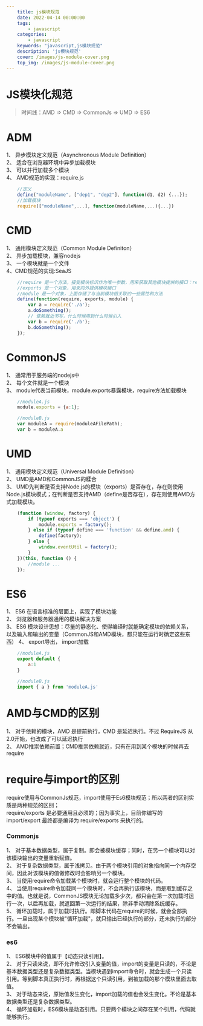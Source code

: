 ```yaml
---
    title: js模块规范
    date: 2022-04-14 00:00:00
    tags:
        - javascript
    categories:
        - javascript
    keywords: "javascript,js模块规范"
    description: 'js模块规范'
    cover: /images/js-module-cover.png
    top_img: /images/js-module-cover.png
---
```


# JS模块化规范
> 时间线：AMD => CMD => CommonJs => UMD => ES6

# ADM
1、 异步模块定义规范（Asynchronous Module Definition）  
2、 适合在浏览器环境中异步加载模块  
3、 可以并行加载多个模块  
4、 AMD规范的实现：require.js

```javascript
    //定义
    define("moduleName", ["dep1", "dep2"], function(d1, d2) {...});
    //加载模块
    require(["moduleName",...], function(moduleName,...){...})
```

# CMD
1、 通用模块定义规范（Common Module Definiton）  
2、 异步加载模块，兼容nodejs  
3、 一个模块就是一个文件  
4、CMD规范的实现:SeaJS  

```javascript
    //require 是一个方法，接受模块标识作为唯一参数，用来获取其他模块提供的接口：require(id)
    //exports 是一个对象，用来向外提供模块接口
    //module 是一个对象，上面存储了与当前模块相关联的一些属性和方法
    define(function(require, exports, module) {
        var a = require('./a');
        a.doSomething();
        // 依赖就近书写，什么时候用到什么时候引入
        var b = require('./b');
        b.doSomething();
    });
```

# CommonJS
1、 通常用于服务端的nodejs中  
2、 每个文件就是一个模块  
3、 module代表当前模块，module.exports暴露模块，require方法加载模块  

```javascript
    //moduleA.js
    module.exports = {a:1};

    //moduleB.js
    var moduleA = require(moduleAFilePath);
    var b = moduleA.a
```

# UMD
1、 通用模块定义规范（Universal Module Definition）  
2、 UMD是AMD和CommonJS的糅合  
3、 UMD先判断是否支持Node.js的模块（exports）是否存在，存在则使用Node.js模块模式；在判断是否支持AMD（define是否存在），存在则使用AMD方式加载模块。

```javascript
    (function (window, factory) {
        if (typeof exports === 'object') {
            module.exports = factory();
        } else if (typeof define === 'function' && define.amd) {
            define(factory);
        } else {
            window.eventUtil = factory();
        }
    })(this, function () {
        //module ...
    });
```

# ES6
1、 ES6 在语言标准的层面上，实现了模块功能  
2、 浏览器和服务器通用的模块解决方案  
3、 ES6 模块设计思想：尽量的静态化、使得编译时就能确定模块的依赖关系，以及输入和输出的变量（CommonJS和AMD模块，都只能在运行时确定这些东西）
4、 export导出， import加载

```javascript
    //moduleA.js
    export default {
        a:1
    }

    //moduleB.js
    import { a } from 'moduleA.js'
```

# AMD与CMD的区别
1、 对于依赖的模块，AMD 是提前执行，CMD 是延迟执行。不过 RequireJS 从2.0开始，也改成了可以延迟执行  
2、 AMD推崇依赖前置；CMD推崇依赖就近，只有在用到某个模块的时候再去require


# require与import的区别
require使用与CommonJs规范，import使用于Es6模块规范；所以两者的区别实质是两种规范的区别；  
require/exports 是必要通用且必须的；因为事实上，目前你编写的 import/export 最终都是编译为 require/exports 来执行的。
### Commonjs
1、 对于基本数据类型，属于复制。即会被模块缓存；同时，在另一个模块可以对该模块输出的变量重新赋值。  
2、 对于复杂数据类型，属于浅拷贝。由于两个模块引用的对象指向同一个内存空间，因此对该模块的值做修改时会影响另一个模块。  
3、 当使用require命令加载某个模块时，就会运行整个模块的代码。  
4、 当使用require命令加载同一个模块时，不会再执行该模块，而是取到缓存之中的值。也就是说，CommonJS模块无论加载多少次，都只会在第一次加载时运行一次，以后再加载，就返回第一次运行的结果，除非手动清除系统缓存。  
5、 循环加载时，属于加载时执行。即脚本代码在require的时候，就会全部执行。一旦出现某个模块被"循环加载"，就只输出已经执行的部分，还未执行的部分不会输出。  
### es6
1、 ES6模块中的值属于【动态只读引用】。  
2、 对于只读来说，即不允许修改引入变量的值，import的变量是只读的，不论是基本数据类型还是复杂数据类型。当模块遇到import命令时，就会生成一个只读引用。等到脚本真正执行时，再根据这个只读引用，到被加载的那个模块里面去取值。  
3、 对于动态来说，原始值发生变化，import加载的值也会发生变化。不论是基本数据类型还是复杂数据类型。  
4、 循环加载时，ES6模块是动态引用。只要两个模块之间存在某个引用，代码就能够执行。  

